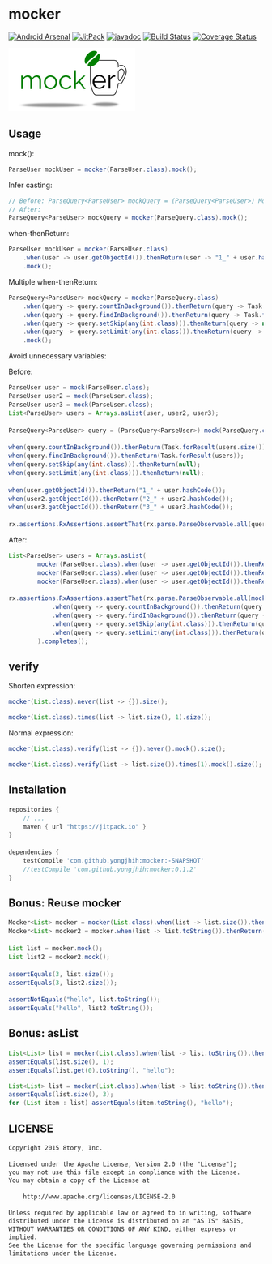 # mocker

[![Android Arsenal](https://img.shields.io/badge/Android%20Arsenal-mocker-brightgreen.svg?style=flat)](http://android-arsenal.com/details/1/3626)
[![JitPack](https://img.shields.io/github/tag/yongjhih/mocker.svg?label=JitPack)](https://jitpack.io/#yongjhih/mocker)
[![javadoc](https://img.shields.io/github/tag/yongjhih/mocker.svg?label=javadoc)](https://jitpack.io/com/github/yongjhih/mocker/-SNAPSHOT/javadoc/)
[![Build Status](https://travis-ci.org/yongjhih/mocker.svg)](https://travis-ci.org/yongjhih/mocker)
[![Coverage Status](https://coveralls.io/repos/github/yongjhih/mocker/badge.svg)](https://coveralls.io/github/yongjhih/mocker)
<!--[![Download](https://api.bintray.com/packages/yongjhih/maven/mocker/images/download.svg) ](https://bintray.com/yongjhih/maven/mocker/_latestVersion)-->

![](art/mocker.png)

## Usage

mock():

```java
ParseUser mockUser = mocker(ParseUser.class).mock();
```

Infer casting:

```java
// Before: ParseQuery<ParseUser> mockQuery = (ParseQuery<ParseUser>) Mockito.mock(ParseQuery.class);
// After:
ParseQuery<ParseUser> mockQuery = mocker(ParseQuery.class).mock();
```

when-thenReturn:

```java
ParseUser mockUser = mocker(ParseUser.class)
    .when(user -> user.getObjectId()).thenReturn(user -> "1_" + user.hashCode());
    .mock();
```

Multiple when-thenReturn:

```java
ParseQuery<ParseUser> mockQuery = mocker(ParseQuery.class)
    .when(query -> query.countInBackground()).thenReturn(query -> Task.forResult(users.size()))
    .when(query -> query.findInBackground()).thenReturn(query -> Task.forResult(users))
    .when(query -> query.setSkip(any(int.class))).thenReturn(query -> null)
    .when(query -> query.setLimit(any(int.class))).thenReturn(query -> null)
    .mock();
```

Avoid unnecessary variables:

Before:

```java
ParseUser user = mock(ParseUser.class);
ParseUser user2 = mock(ParseUser.class);
ParseUser user3 = mock(ParseUser.class);
List<ParseUser> users = Arrays.asList(user, user2, user3);

ParseQuery<ParseUser> query = (ParseQuery<ParseUser>) mock(ParseQuery.class);

when(query.countInBackground()).thenReturn(Task.forResult(users.size()));
when(query.findInBackground()).thenReturn(Task.forResult(users));
when(query.setSkip(any(int.class))).thenReturn(null);
when(query.setLimit(any(int.class))).thenReturn(null);

when(user.getObjectId()).thenReturn("1_" + user.hashCode());
when(user2.getObjectId()).thenReturn("2_" + user2.hashCode());
when(user3.getObjectId()).thenReturn("3_" + user3.hashCode());

rx.assertions.RxAssertions.assertThat(rx.parse.ParseObservable.all(query)).completes();
```

After:

```java
List<ParseUser> users = Arrays.asList(
        mocker(ParseUser.class).when(user -> user.getObjectId()).thenReturn(user -> "1_" + user.hashCode()).mock(),
        mocker(ParseUser.class).when(user -> user.getObjectId()).thenReturn(user -> "2_" + user.hashCode()).mock(),
        mocker(ParseUser.class).when(user -> user.getObjectId()).thenReturn(user -> "3_" + user.hashCode()).mock());

rx.assertions.RxAssertions.assertThat(rx.parse.ParseObservable.all(mocker(ParseQuery.class)
            .when(query -> query.countInBackground()).thenReturn(query -> Task.forResult(users.size()))
            .when(query -> query.findInBackground()).thenReturn(query -> Task.forResult(users))
            .when(query -> query.setSkip(any(int.class))).thenReturn(query -> null)
            .when(query -> query.setLimit(any(int.class))).thenReturn(query -> null).mock())
        ).completes();
```

## verify

Shorten expression:

```java
mocker(List.class).never(list -> {}).size();
```

```java
mocker(List.class).times(list -> list.size(), 1).size();
```

Normal expression:

```java
mocker(List.class).verify(list -> {}).never().mock().size();
```

```java
mocker(List.class).verify(list -> list.size()).times(1).mock().size();
```

## Installation

```gradle
repositories {
    // ...
    maven { url "https://jitpack.io" }
}

dependencies {
    testCompile 'com.github.yongjhih:mocker:-SNAPSHOT'
    //testCompile 'com.github.yongjhih:mocker:0.1.2'
}
```

## Bonus: Reuse mocker

```java
Mocker<List> mocker = mocker(List.class).when(list -> list.size()).thenReturn(list -> 3);
Mocker<List> mocker2 = mocker.when(list -> list.toString()).thenReturn(list -> "hello");

List list = mocker.mock();
List list2 = mocker2.mock();

assertEquals(3, list.size());
assertEquals(3, list2.size());

assertNotEquals("hello", list.toString());
assertEquals("hello", list2.toString());
```

## Bonus: asList

```java
List<List> list = mocker(List.class).when(list -> list.toString()).thenReturn(list -> "hello").asList();
assertEquals(list.size(), 1);
assertEquals(list.get(0).toString(), "hello");
```

```java
List<List> list = mocker(List.class).when(list -> list.toString()).thenReturn(list -> "hello").asList(3);
assertEquals(list.size(), 3);
for (List item : list) assertEquals(item.toString(), "hello");
```

## LICENSE

```
Copyright 2015 8tory, Inc.

Licensed under the Apache License, Version 2.0 (the "License");
you may not use this file except in compliance with the License.
You may obtain a copy of the License at

    http://www.apache.org/licenses/LICENSE-2.0

Unless required by applicable law or agreed to in writing, software
distributed under the License is distributed on an "AS IS" BASIS,
WITHOUT WARRANTIES OR CONDITIONS OF ANY KIND, either express or implied.
See the License for the specific language governing permissions and
limitations under the License.
```
